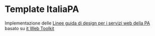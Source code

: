 # Template ItaliaPA
Implementazione delle [Linee guida di design per i servizi web della PA](http://www.agid.gov.it/tags/linee-guida-design-pa) basato su [it Web Toolkit](https://italia.github.io/design-web-toolkit)